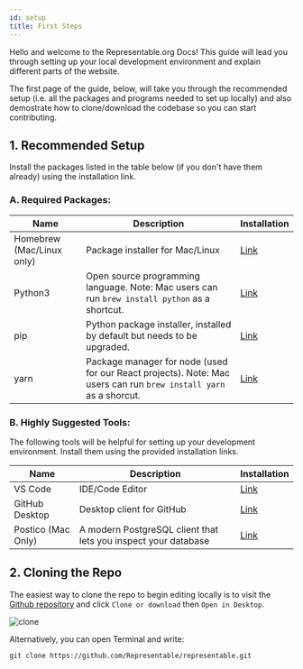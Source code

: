 ```yaml
---
id: setup
title: First Steps
---
```


Hello and welcome to the Representable.org Docs! This guide will lead you through setting up your local development environment and explain different parts of the website.

The first page of the guide, below, will take you through the recommended setup (i.e. all the packages and programs needed to set up locally) and also demostrate how to clone/download the codebase so you can start contributing.

## 1. Recommended Setup

Install the packages listed in the table below (if you don't have them already) using the installation link.

### A. Required Packages:

| Name                      | Description                                                                                                       | Installation                                                    |
| ------------------------- | ----------------------------------------------------------------------------------------------------------------- | --------------------------------------------------------------- |
| Homebrew (Mac/Linux only) | Package installer for Mac/Linux                                                                                   | [Link](https://brew.sh/)                                        |
| Python3                   | Open source programming language. Note: Mac users can run `brew install python` as a shortcut.                    | [Link](https://realpython.com/installing-python/)               |
| pip                       | Python package installer, installed by default but needs to be upgraded.                                          | [Link](https://pip.pypa.io/en/stable/installing/#upgrading-pip) |
| yarn                      | Package manager for node (used for our React projects). Note: Mac users can run `brew install yarn` as a shorcut. | [Link](https://classic.yarnpkg.com/en/docs/install/#mac-stable) |

### B. Highly Suggested Tools:

The following tools will be helpful for setting up your development environment. Install them using the provided installation links.

| Name               | Description                                                    | Installation                           |
| ------------------ | -------------------------------------------------------------- | -------------------------------------- |
| VS Code            | IDE/Code Editor                                                | [Link](https://code.visualstudio.com/) |
| GitHub Desktop     | Desktop client for GitHub                                      | [Link](https://desktop.github.com/)    |
| Postico (Mac Only) | A modern PostgreSQL client that lets you inspect your database | [Link](https://eggerapps.at/postico/)  |

## 2. Cloning the Repo

The easiest way to clone the repo to begin editing locally is to visit the [Github repository](https://github.com/Representable/representable) and click `Clone or download` then `Open in Desktop`.

![clone](/img/clone.png "Cloning the repo")

Alternatively, you can open Terminal and write:

```
git clone https://github.com/Representable/representable.git
```
